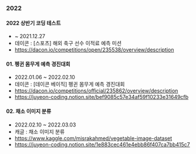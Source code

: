 ### 2022
#### 2022 상반기 코딩 테스트
  + ~ 2021.12.27
  + 데이콘 : [스포츠] 해외 축구 선수 이적료 예측 미션
  + https://dacon.io/competitions/open/235538/overview/description

#### 01. 펭귄 몸무게 예측 경진대회
  + 2022.01.06 ~ 2022.02.10
  + 데이콘 : [데이콘 베이직] 펭귄 몸무게 예측 경진대회
  + https://dacon.io/competitions/official/235862/overview/description
  + https://juyeon-coding.notion.site/bef9085c57e34af59f10233e31649cfb

#### 02. 채소 이미지 분류
  + 2022.02.10 ~ 2022.03.03
  + 캐글 : 채소 이미지 분류
  + https://www.kaggle.com/misrakahmed/vegetable-image-dataset
  + https://juyeon-coding.notion.site/1e883cec461e4ebb86f407ca7bb415c7
